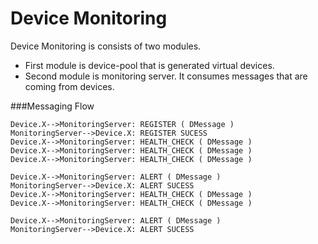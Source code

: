 # Device Monitoring

Device Monitoring is consists of two modules.



- First module is device-pool that is generated virtual devices.
- Second module is monitoring server. It consumes messages that are coming from devices. 

###Messaging Flow
                    
```seq
Device.X-->MonitoringServer: REGISTER ( DMessage )
MonitoringServer-->Device.X: REGISTER SUCESS
Device.X-->MonitoringServer: HEALTH_CHECK ( DMessage )
Device.X-->MonitoringServer: HEALTH_CHECK ( DMessage )
Device.X-->MonitoringServer: HEALTH_CHECK ( DMessage )

Device.X-->MonitoringServer: ALERT ( DMessage )
MonitoringServer-->Device.X: ALERT SUCESS
Device.X-->MonitoringServer: HEALTH_CHECK ( DMessage )
Device.X-->MonitoringServer: HEALTH_CHECK ( DMessage )

Device.X-->MonitoringServer: ALERT ( DMessage )
MonitoringServer-->Device.X: ALERT SUCESS

```
